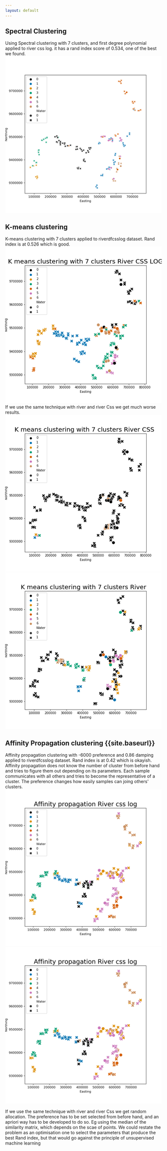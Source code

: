 ```yaml
---
layout: default
---
```

## Spectral Clustering
Using Spectral clustering with 7 clusters, and first degree polynomial applied to river css log. 
it has a rand index score of 0.534, one of the best we found.
![Spectral Clustering 7 clusters poly 1](images/spectralpoly1_rivcsslog.png)
## K-means clustering 
K-means clustering with 7 clusters applied to riverdfcsslog dataset.
Rand index is at 0.526 which is good.
![K-means, 7 clusters riverdfcsslog](images/kmeans7_rivcsslog.png) 
If we use the same technique with river and river Css we get much worse results.
![K-means, 7 clusters riverdfcss](../images/kmeans7_rivcss.png) 
![K-means, 7 clusters riverdf](/images/kmeans7_riv.png) 
## Affinity Propagation clustering {{site.baseurl}}
Affinity propagation clustering with -6000 preference and 0.86 damping applied to riverdfcsslog dataset.
Rand index is at 0.42 which is okayish.
Affinity propagation does not know the number of cluster from before hand and tries to figure them out
 depending on its parameters. Each sample communicates with all others and tries to become the representative
of a cluster. The preference changes how easily samples can joing others' clusters.
![Affinity Propagation preference -6000 damping 0.86, riverdfcsslog](https://github.com/adamingas/amazon-rivers/raw/master/Images/afprop_pref6000_d086_rivcsslog.png) 
![Affinity Propagation preference -6000 damping 0.86, riverdfcsslog](/images/afprop_pref6000_d086_rivcsslog.png) 

If we use the same technique with river and river Css we get random allocation.
The preference has to be set selected from before hand, and an apriori way has to be developed
to do so. Eg using the median of the similarity matrix, which depends on the scae of points. 
We could restate the problem as an optimisation one to select the parameters that produce the best 
Rand index, but that would go against the principle of unsupervised machine learning
